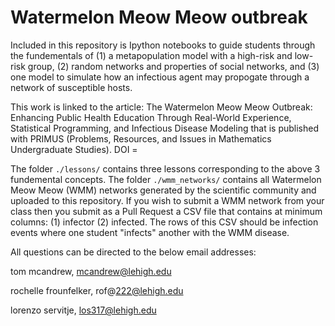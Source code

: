 # Watermelon Meow Meow outbreak

Included in this repository is Ipython notebooks to guide students through the fundementals of (1) a metapopulation model with a high-risk and low-risk group, (2) random networks and properties of social networks, and (3) one model to simulate how an infectious agent may propogate through a network of susceptible hosts. 

This work is linked to the article: The Watermelon Meow Meow Outbreak: Enhancing Public Health Education Through Real-World Experience, Statistical Programming, and Infectious Disease Modeling that is published with PRIMUS (Problems, Resources, and Issues in Mathematics Undergraduate Studies). DOI = 

The folder `./lessons/` contains three lessons corresponding to the above 3 fundemental concepts. 
The folder `./wmm_networks/` contains all Watermelon Meow Meow (WMM) networks generated by the scientific community and uploaded to this repository. 
If you wish to submit a WMM network from your class then you submit as a Pull Request a CSV file that contains at minimum columns: (1) infector (2) infected. The rows of this CSV should be infection events where one student "infects" another with the WMM disease.

All questions can be directed to the below email addresses:

tom mcandrew, mcandrew@lehigh.edu

rochelle frounfelker, rof@222@lehigh.edu

lorenzo servitje, los317@lehigh.edu


